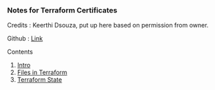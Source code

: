 ### Notes for Terraform Certificates

Credits : Keerthi Dsouza, put up here based on permission from owner.

Github : [Link](https://github.com/KSD-26/Terraform)

Contents

1. [Intro](ch0)
2. [Files in Terraform](ch1)
3. [Terraform State](ch2)